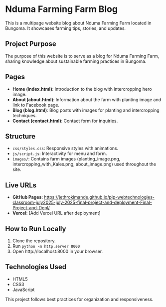 # Nduma Farming Farm Blog

This is a multipage website blog about Nduma Farming Farm located in Bungoma. It showcases farming tips, stories, and updates.

## Project Purpose

The purpose of this website is to serve as a blog for Nduma Farming Farm, sharing knowledge about sustainable farming practices in Bungoma.

## Pages

- **Home (index.html)**: Introduction to the blog with intercropping hero image.
- **About (about.html)**: Information about the farm with planting image and link to Facebook page.
- **Blog (blog.html)**: Blog posts with images for planting and intercropping techniques.
- **Contact (contact.html)**: Contact form for inquiries.

## Structure

- `css/styles.css`: Responsive styles with animations.
- `js/script.js`: Interactivity for menu and form.
- `images/`: Contains farm images (planting_image.png, intercropping_with_Kales.png, about_image.png) used throughout the site.

## Live URLs

- **GitHub Pages**: https://jethrokimande.github.io/plp-webtechnologies-classroom-july2025-july-2025-final-project-and-deployment-Final-Project-and-Depl/
- **Vercel**: [Add Vercel URL after deployment]

## How to Run Locally

1. Clone the repository.
2. Run `python -m http.server 8000`
3. Open http://localhost:8000 in your browser.

## Technologies Used

- HTML5
- CSS3
- JavaScript

This project follows best practices for organization and responsiveness.
